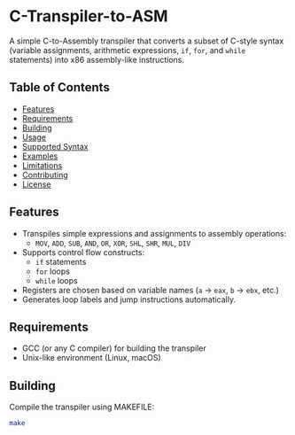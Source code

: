 # C-Transpiler-to-ASM

A simple C-to-Assembly transpiler that converts a subset of C-style syntax (variable assignments, arithmetic expressions, `if`, `for`, and `while` statements) into x86 assembly-like instructions.

## Table of Contents
- [Features](#features)
- [Requirements](#requirements)
- [Building](#building)
- [Usage](#usage)
- [Supported Syntax](#supported-syntax)
- [Examples](#examples)
- [Limitations](#limitations)
- [Contributing](#contributing)
- [License](#license)

## Features
- Transpiles simple expressions and assignments to assembly operations:
  - `MOV`, `ADD`, `SUB`, `AND`, `OR`, `XOR`, `SHL`, `SHR`, `MUL`, `DIV`
- Supports control flow constructs:
  - `if` statements
  - `for` loops
  - `while` loops
- Registers are chosen based on variable names (`a` → `eax`, `b` → `ebx`, etc.)
- Generates loop labels and jump instructions automatically.

## Requirements
- GCC (or any C compiler) for building the transpiler
- Unix-like environment (Linux, macOS)

## Building
Compile the transpiler using MAKEFILE:

```sh
make
